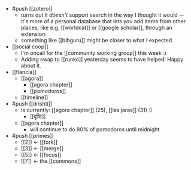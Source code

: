 - #push [[zotero]]
  - turns out it *doesn't* support search in the way I thought it would -- it's more of a personal database that lets you add items from other places, like e.g. [[worldcat]] or [[google scholar]], through an extension.
  - something like [[bibguru]] might be closer to what I expected.
- [[social coop]]
  - I'm oncall for the [[community working group]] this week :)
  - Adding swap to [[runko]] yesterday seems to have helped! Happy about it.
- [[flancia]]
  - [[agora]]
    - [[agora chapter]]
    - [[pomodoros]]
  - [[timeline]]
- #push [[drishti]]
  - is currently: [[agora chapter]] (25), [[las jaras]] (31) :)
    - [[दृष्टि]]
  - [[agora chapter]]
    - will continue to do 80% of pomodoros until midnight
- #push [[primes]]
  - [[2]] <- [[fork]]
  - [[3]] <- [[merge]]
  - [[5]] <- [[focus]]
  - [[7]] <- the [[commons]]
